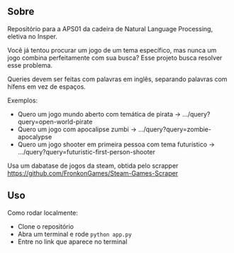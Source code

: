 ## Sobre

Repositório para a APS01 da cadeira de Natural Language Processing, eletiva no Insper.

Você já tentou procurar um jogo de um tema específico, mas nunca um jogo combina perfeitamente com sua busca? Esse projeto busca resolver esse problema.

Queries devem ser feitas com palavras em inglês, separando palavras com hífens em vez de espaços.

Exemplos:
- Quero um jogo mundo aberto com temática de pirata -> .../query?query=open-world-pirate
- Quero um jogo com apocalipse zumbi -> .../query?query=zombie-apocalypse
- Quero um jogo shooter em primeira pessoa com tema futurístico -> .../query?query=futuristic-first-person-shooter

Usa um dabatase de jogos da steam, obtida pelo scrapper https://github.com/FronkonGames/Steam-Games-Scraper

## Uso

Como rodar localmente:
- Clone o repositório
- Abra um terminal e rode `python app.py`
- Entre no link que aparece no terminal